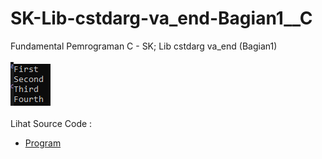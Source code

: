 # SK-Lib-cstdarg-va_end-Bagian1__C
Fundamental Pemrograman C - SK; Lib cstdarg va_end (Bagian1)<br><br>
<img src="https://github.com/RizkyKhapidsyah/SK-Lib-cstdarg-va_end-Bagian1__C/blob/master/SK-Lib-cstdarg-va_end-Bagian1__C/result/001.PNG"><br><br>
Lihat Source Code : <br>
- <a href="https://github.com/RizkyKhapidsyah/SK-Lib-cstdarg-va_end-Bagian1__C/blob/master/SK-Lib-cstdarg-va_end-Bagian1__C/Source.c">Program</a>
